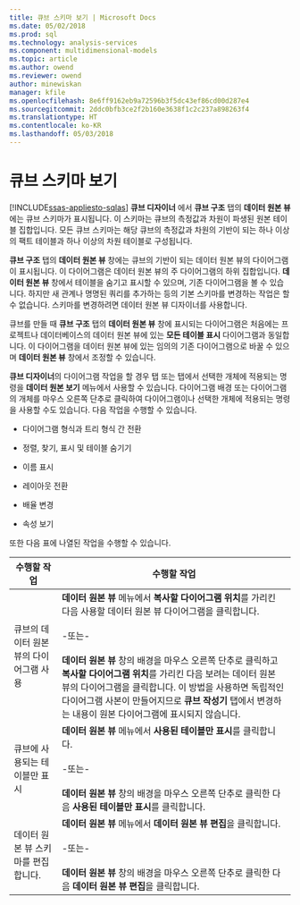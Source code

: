 ```yaml
---
title: 큐브 스키마 보기 | Microsoft Docs
ms.date: 05/02/2018
ms.prod: sql
ms.technology: analysis-services
ms.component: multidimensional-models
ms.topic: article
ms.author: owend
ms.reviewer: owend
author: minewiskan
manager: kfile
ms.openlocfilehash: 8e6ff9162eb9a72596b3f5dc43ef86cd00d287e4
ms.sourcegitcommit: 2ddc0bfb3ce2f2b160e3638f1c2c237a898263f4
ms.translationtype: HT
ms.contentlocale: ko-KR
ms.lasthandoff: 05/03/2018
---
```

# <a name="view-the-cube-schema"></a>큐브 스키마 보기
[!INCLUDE[ssas-appliesto-sqlas](../../includes/ssas-appliesto-sqlas.md)]
  **큐브 디자이너** 에서 **큐브 구조** 탭의 **데이터 원본 뷰** 에는 큐브 스키마가 표시됩니다. 이 스키마는 큐브의 측정값과 차원이 파생된 원본 테이블 집합입니다. 모든 큐브 스키마는 해당 큐브의 측정값과 차원의 기반이 되는 하나 이상의 팩트 테이블과 하나 이상의 차원 테이블로 구성됩니다.  
  
 **큐브 구조** 탭의 **데이터 원본 뷰** 창에는 큐브의 기반이 되는 데이터 원본 뷰의 다이어그램이 표시됩니다. 이 다이어그램은 데이터 원본 뷰의 주 다이어그램의 하위 집합입니다. **데이터 원본 뷰** 창에서 테이블을 숨기고 표시할 수 있으며, 기존 다이어그램을 볼 수 있습니다. 하지만 새 관계나 명명된 쿼리를 추가하는 등의 기본 스키마를 변경하는 작업은 할 수 없습니다. 스키마를 변경하려면 데이터 원본 뷰 디자이너를 사용합니다.  
  
 큐브를 만들 때 **큐브 구조** 탭의 **데이터 원본 뷰** 창에 표시되는 다이어그램은 처음에는 프로젝트나 데이터베이스의 데이터 원본 뷰에 있는 **모든 테이블 표시** 다이어그램과 동일합니다. 이 다이어그램을 데이터 원본 뷰에 있는 임의의 기존 다이어그램으로 바꿀 수 있으며 **데이터 원본 뷰** 창에서 조정할 수 있습니다.  
  
 **큐브 디자이너**의 다이어그램 작업을 할 경우 탭 또는 탭에서 선택한 개체에 적용되는 명령을 **데이터 원본 보기** 메뉴에서 사용할 수 있습니다. 다이어그램 배경 또는 다이어그램의 개체를 마우스 오른쪽 단추로 클릭하여 다이어그램이나 선택한 개체에 적용되는 명령을 사용할 수도 있습니다. 다음 작업을 수행할 수 있습니다.  
  
-   다이어그램 형식과 트리 형식 간 전환  
  
-   정렬, 찾기, 표시 및 테이블 숨기기  
  
-   이름 표시  
  
-   레이아웃 전환  
  
-   배율 변경  
  
-   속성 보기  
  
 또한 다음 표에 나열된 작업을 수행할 수 있습니다.  
  
|수행할 작업|수행할 작업|  
|--------|-------------|  
|큐브의 데이터 원본 뷰의 다이어그램 사용|**데이터 원본 뷰** 메뉴에서 **복사할 다이어그램 위치**를 가리킨 다음 사용할 데이터 원본 뷰 다이어그램을 클릭합니다.<br /><br /> -또는-<br /><br /> **데이터 원본 뷰** 창의 배경을 마우스 오른쪽 단추로 클릭하고 **복사할 다이어그램 위치**를 가리킨 다음 보려는 데이터 원본 뷰의 다이어그램을 클릭합니다. 이 방법을 사용하면 독립적인 다이어그램 사본이 만들어지므로 **큐브 작성기** 탭에서 변경하는 내용이 원본 다이어그램에 표시되지 않습니다.|  
|큐브에 사용되는 테이블만 표시|**데이터 원본 뷰** 메뉴에서 **사용된 테이블만 표시**를 클릭합니다.<br /><br /> -또는-<br /><br /> **데이터 원본 뷰** 창의 배경을 마우스 오른쪽 단추로 클릭한 다음 **사용된 테이블만 표시**를 클릭합니다.|  
|데이터 원본 뷰 스키마를 편집합니다.|**데이터 원본 뷰** 메뉴에서 **데이터 원본 뷰 편집**을 클릭합니다.<br /><br /> -또는-<br /><br /> **데이터 원본 뷰** 창의 배경을 마우스 오른쪽 단추로 클릭한 다음 **데이터 원본 뷰 편집**을 클릭합니다.|  
  
  
